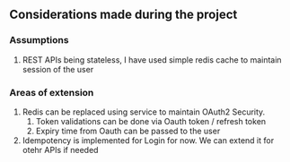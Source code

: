 ## Considerations made during the project

### Assumptions
1. REST APIs being stateless, I have used simple redis cache to maintain session of the user

### Areas of extension
1. Redis can be replaced using service to maintain OAuth2 Security. 
   1. Token validations can be done via Oauth token / refresh token 
   2. Expiry time from Oauth can be passed to the user
2. Idempotency is implemented for Login for now. We can extend it for otehr APIs if needed

